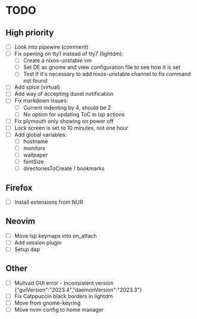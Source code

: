 # TODO

## High priority

- [ ] Look into pipewire (comment)
- [ ] Fix opening on tty1 instead of tty7 (lightdm):
  - [ ] Create a nixos-unstable vm
  - [ ] Set DE as gnome and view configuration file to see how it is set
  - [ ] Test if it's necessary to add nixos-unstable channel to fix command not found
- [ ] Add spice (virtual)
- [ ] Add way of accepting dunst notification
- [ ] Fix markdown issues:
  - [ ] Current indenting by 4, should be 2
  - [ ] No option for updating ToC in lsp actions
- [ ] Fix plymouth only showing on power off
- [ ] Lock screen is set to 10 minutes, not one hour
- [ ] Add global variables:
  - [ ] hostname
  - [ ] monitors
  - [ ] wallpaper
  - [ ] fontSize
  - [ ] directoriesToCreate / bookmarks

## Firefox

- [ ] Install extensions from NUR

## Neovim

- [ ] Move lsp keymaps into on_attach
- [ ] Add session plugin
- [ ] Setup dap

## Other

- [ ] Mullvad GUI error - Inconsistent version {"guiVersion":"2023.4","daemonVersion":"2023.3"}
- [ ] Fix Catppuccin black borders in lightdm
- [ ] Move from gnome-keyring
- [ ] Move nvim config to home manager
